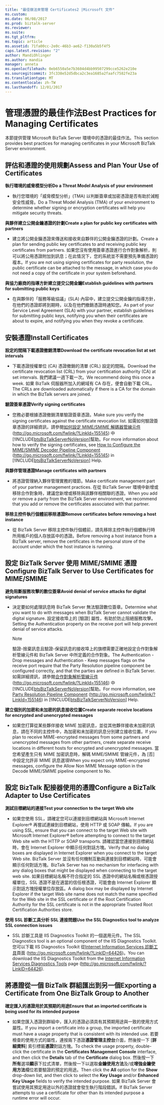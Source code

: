 ```yaml
---
title: "最佳做法來管理 Certificates2 |Microsoft 文件"
ms.custom: 
ms.date: 06/08/2017
ms.prod: biztalk-server
ms.reviewer: 
ms.suite: 
ms.tgt_pltfrm: 
ms.topic: article
ms.assetid: 71fa00cc-2e0c-46b3-ae62-f130a5b5f4f5
caps.latest.revision: "2"
author: MandiOhlinger
ms.author: mandia
manager: anneta
ms.openlocfilehash: 0eb6550a5e7b3604d4bb99507299cce5262e210e
ms.sourcegitcommit: 3fc338e52d5dbca2c3ea1685a2faafc7582fe23a
ms.translationtype: MT
ms.contentlocale: zh-TW
ms.lasthandoff: 12/01/2017
---
```

# <a name="best-practices-for-managing-certificates"></a><span data-ttu-id="b8381-102">管理憑證的最佳作法</span><span class="sxs-lookup"><span data-stu-id="b8381-102">Best Practices for Managing Certificates</span></span>
<span data-ttu-id="b8381-103">本節提供管理 Microsoft BizTalk Server 環境中的憑證的最佳作法。</span><span class="sxs-lookup"><span data-stu-id="b8381-103">This section provides best practices for managing certificates in your Microsoft BizTalk Server environment.</span></span>  
  
## <a name="assess-and-plan-your-use-of-certificates"></a><span data-ttu-id="b8381-104">評估和憑證的使用規劃</span><span class="sxs-lookup"><span data-stu-id="b8381-104">Assess and Plan Your Use of Certificates</span></span>  
 <span data-ttu-id="b8381-105">**執行環境的威脅模型分析**</span><span class="sxs-lookup"><span data-stu-id="b8381-105">**Do a Threat Model Analysis of your environment**</span></span>  
  
-   <span data-ttu-id="b8381-106">執行您環境的「威脅模型分析」(TMA) 以判斷簽章或加密憑證是否有助於減輕安全性威脅。</span><span class="sxs-lookup"><span data-stu-id="b8381-106">Do a Threat Model Analysis (TMA) of your environment to determine whether signing or encryption certificates will help you mitigate security threats.</span></span>  
  
 <span data-ttu-id="b8381-107">**與夥伴建立公開金鑰憑證的計劃**</span><span class="sxs-lookup"><span data-stu-id="b8381-107">**Create a plan for public key certificates with partners**</span></span>  
  
-   <span data-ttu-id="b8381-108">建立將公開金鑰憑證來傳送和接收來自夥伴的公開金鑰憑證的計劃。</span><span class="sxs-lookup"><span data-stu-id="b8381-108">Create a plan for sending public key certificates to and receiving public key certificates from partners.</span></span> <span data-ttu-id="b8381-109">如果您沒有使用簽章憑證進行合作對象解析，則可以將公用憑證附加到訊息；在此情況下，您的系統並不需要預先準備憑證的複本。</span><span class="sxs-lookup"><span data-stu-id="b8381-109">If you are not using signing certificates for party resolution, the public certificate can be attached to the message, in which case you do not need a copy of the certificate in your system beforehand.</span></span>  
  
 <span data-ttu-id="b8381-110">**與協力廠商的指導方針建立提交公開金鑰**</span><span class="sxs-lookup"><span data-stu-id="b8381-110">**Establish guidelines with partners for submitting public keys**</span></span>  
  
-   <span data-ttu-id="b8381-111">在與夥伴的「服務等級協議」(SLA) 內容中，建立提交公開金鑰的指導方針，在他們的憑證即將到期時，以及在他們撤銷憑證時通知您。</span><span class="sxs-lookup"><span data-stu-id="b8381-111">As part of your Service Level Agreement (SLA) with your partner, establish guidelines for submitting public keys, notifying you when their certificates are about to expire, and notifying you when they revoke a certificate.</span></span>  
  
## <a name="install-certificates"></a><span data-ttu-id="b8381-112">安裝憑證</span><span class="sxs-lookup"><span data-stu-id="b8381-112">Install Certificates</span></span>  
 <span data-ttu-id="b8381-113">**設定的間隔下載憑證撤銷清單**</span><span class="sxs-lookup"><span data-stu-id="b8381-113">**Download the certificate revocation list at set intervals**</span></span>  
  
-   <span data-ttu-id="b8381-114">下載憑證授權單位 (CA) 憑證撤銷的清單 (CRL) 設定的間隔。</span><span class="sxs-lookup"><span data-stu-id="b8381-114">Download the certificate revocation list (CRL) from your certification authority (CA) at set intervals.</span></span> <span data-ttu-id="b8381-115">我們建議一週下載一次。</span><span class="sxs-lookup"><span data-stu-id="b8381-115">We recommend doing this once a week.</span></span> <span data-ttu-id="b8381-116">如果 BizTalk 伺服器所加入的網域有 CA 存在，便會自動下載 CRL。</span><span class="sxs-lookup"><span data-stu-id="b8381-116">The CRLs are downloaded automatically if there is a CA for the domain in which the BizTalk servers are joined.</span></span>  
  
 <span data-ttu-id="b8381-117">**驗證簽章憑證**</span><span class="sxs-lookup"><span data-stu-id="b8381-117">**Verify signing certificates**</span></span>  
  
-   <span data-ttu-id="b8381-118">您務必要根據憑證撤銷清單驗證簽章憑證。</span><span class="sxs-lookup"><span data-stu-id="b8381-118">Make sure you verify the signing certificates against the certificate revocation list.</span></span> <span data-ttu-id="b8381-119">如需如何驗證簽章憑證的詳細資訊，請參閱[如何設定 MIME/SMIME 解碼器管線元件](http://go.microsoft.com/fwlink/?LinkId=155145)(http://go.microsoft.com/fwlink/?LinkId=155145) 中[!INCLUDE[btsBizTalkServerNoVersion](../includes/btsbiztalkservernoversion-md.md)]幫助。</span><span class="sxs-lookup"><span data-stu-id="b8381-119">For more information about how to verify the signing certificates, see [How to Configure the MIME/SMIME Decoder Pipeline Component](http://go.microsoft.com/fwlink/?LinkId=155145) (http://go.microsoft.com/fwlink/?LinkId=155145) in [!INCLUDE[btsBizTalkServerNoVersion](../includes/btsbiztalkservernoversion-md.md)] Help.</span></span>  
  
 <span data-ttu-id="b8381-120">**與夥伴管理憑證**</span><span class="sxs-lookup"><span data-stu-id="b8381-120">**Manage certificates with partners**</span></span>  
  
-   <span data-ttu-id="b8381-121">將憑證管理納入夥伴管理實務的環節。</span><span class="sxs-lookup"><span data-stu-id="b8381-121">Make certificate management part of your partner management practices.</span></span> <span data-ttu-id="b8381-122">在從 BizTalk Server 環境中新增或移除合作對象時，建議您新增或移除與該夥伴相關聯的憑證。</span><span class="sxs-lookup"><span data-stu-id="b8381-122">When you add or remove a party from the BizTalk Server environment, we recommend that you add or remove the certificates associated with that partner.</span></span>  
  
 <span data-ttu-id="b8381-123">**移除主控件執行個體前移除憑證**</span><span class="sxs-lookup"><span data-stu-id="b8381-123">**Remove certificates before removing a host instance**</span></span>  
  
-   <span data-ttu-id="b8381-124">從 BizTalk Server 移除主控件執行個體前，請先移除主控件執行個體執行時所用帳戶的個人存放區中的憑證。</span><span class="sxs-lookup"><span data-stu-id="b8381-124">Before removing a host instance from a BizTalk server, remove the certificates in the personal store of the account under which the host instance is running.</span></span>  
  
## <a name="configure-biztalk-server-to-use-certificates-for-mimesmime"></a><span data-ttu-id="b8381-125">設定 BizTalk Server 使用 MIME/SMIME 憑證</span><span class="sxs-lookup"><span data-stu-id="b8381-125">Configure BizTalk Server to Use Certificates for MIME/SMIME</span></span>  
 <span data-ttu-id="b8381-126">**避免阻斷服務攻擊的數位簽章**</span><span class="sxs-lookup"><span data-stu-id="b8381-126">**Avoid denial of service attacks for digital signatures**</span></span>  
  
-   <span data-ttu-id="b8381-127">決定要如何處理訊息時 BizTalk Server 無法驗證數位簽章。</span><span class="sxs-lookup"><span data-stu-id="b8381-127">Determine what you want to do with messages when BizTalk Server cannot validate the digital signature.</span></span> <span data-ttu-id="b8381-128">設定接收埠上的 [驗證] 屬性，有助於防止阻絕服務攻擊。</span><span class="sxs-lookup"><span data-stu-id="b8381-128">Setting the Authentication property on the receive port will help prevent denial of service attacks.</span></span>  
  
    > [!NOTE]  
    >  <span data-ttu-id="b8381-129">驗證-捨棄訊息且驗證-保留訊息的接收埠上的旗標需要正確地設定合作對象解析管線元件和 BizTalk Server 中所定義的合作對象。</span><span class="sxs-lookup"><span data-stu-id="b8381-129">The Authentication - Drop messages and Authentication - Keep messages flags on the receive port require that the Party Resolution pipeline component be configured correctly, and that the parties are defined in BizTalk Server.</span></span> <span data-ttu-id="b8381-130">如需詳細資訊，請參閱[合作對象解析管線元件](http://go.microsoft.com/fwlink/?LinkId=155146)(http://go.microsoft.com/fwlink/?LinkId=155146) 中[!INCLUDE[btsBizTalkServerNoVersion](../includes/btsbiztalkservernoversion-md.md)]幫助。</span><span class="sxs-lookup"><span data-stu-id="b8381-130">For more information, see [Party Resolution Pipeline Component](http://go.microsoft.com/fwlink/?LinkId=155146) (http://go.microsoft.com/fwlink/?LinkId=155146) in [!INCLUDE[btsBizTalkServerNoVersion](../includes/btsbiztalkservernoversion-md.md)] Help.</span></span>  
  
 <span data-ttu-id="b8381-131">**建立個別的加密和未加密的訊息接收位置**</span><span class="sxs-lookup"><span data-stu-id="b8381-131">**Create separate receive locations for encrypted and unencrypted messages**</span></span>  
  
-   <span data-ttu-id="b8381-132">如果您打算從某些夥伴接收 MIME 加密訊息，並從其他夥伴接收未加密的訊息，請在不同的主控件中，為加密和未加密的訊息分別建立接收位置。</span><span class="sxs-lookup"><span data-stu-id="b8381-132">If you plan to receive MIME-encrypted messages from some partners and unencrypted messages from other partners, create separate receive locations in different hosts for encrypted and unencrypted messages.</span></span> <span data-ttu-id="b8381-133">當您希望產生只有 MIME 加密訊息時，解碼 MIME/SMIME 管線元件，為 [否] 中設定允許非 MIME 訊息選項</span><span class="sxs-lookup"><span data-stu-id="b8381-133">When you expect only MIME-encrypted messages, configure the Allow Non MIME Message option in the Decode MIME/SMIME pipeline component to No.</span></span>  
  
## <a name="configure-a-biztalk-adapter-to-use-certificates"></a><span data-ttu-id="b8381-134">設定 BizTalk 配接器使用的憑證</span><span class="sxs-lookup"><span data-stu-id="b8381-134">Configure a BizTalk Adapter to Use Certificates</span></span>  
 <span data-ttu-id="b8381-135">**測試目標網站的連接**</span><span class="sxs-lookup"><span data-stu-id="b8381-135">**Test your connection to the target Web site**</span></span>  
  
-   <span data-ttu-id="b8381-136">如果您使用 SSL，請確定您可以連接到目標網站與 Microsoft Internet Explorer® 再嘗試連線到目標網站，使用 HTTP 或 SOAP 傳輸。</span><span class="sxs-lookup"><span data-stu-id="b8381-136">If you are using SSL, ensure that you can connect to the target Web site with Microsoft Internet Explorer® before attempting to connect to the target Web site with the HTTP or SOAP transports.</span></span> <span data-ttu-id="b8381-137">請確認當您連接到目標網站時，會在 Internet Explorer 中顯示任何對話方塊。</span><span class="sxs-lookup"><span data-stu-id="b8381-137">Verify that no dialog boxes are displayed in Internet Explorer when you connect to the target Web site.</span></span> <span data-ttu-id="b8381-138">BizTalk Server 並沒有任何機制互動與連接到目標網站時，可能會顯示任何對話方塊。</span><span class="sxs-lookup"><span data-stu-id="b8381-138">BizTalk Server has no mechanism for interfacing with any dialog boxes that might be displayed when connecting to the target web site.</span></span> <span data-ttu-id="b8381-139">如果目標網站名稱不符合指定的 SSL 憑證中的網站名稱或根憑證授權單位，SSL 憑證不是在適當的信任根憑證，可能會由 Internet Explorer 顯示對話方塊授權單位存放區。</span><span class="sxs-lookup"><span data-stu-id="b8381-139">A dialog box may be displayed by Internet Explorer if the target Web site name does not match the name specified for the Web site in the SSL certificate or if the Root Certification Authority for the SSL certificate is not in the appropriate Trusted Root Certification Authorities store.</span></span>  
  
 <span data-ttu-id="b8381-140">**使用 SSL 診斷工具分析 SSL 連接問題**</span><span class="sxs-lookup"><span data-stu-id="b8381-140">**Use the SSL Diagnostics tool to analyze SSL connection issues**</span></span>  
  
-   <span data-ttu-id="b8381-141">SSL 診斷工具是 IIS Diagnostics Toolkit 的一個選用元件。</span><span class="sxs-lookup"><span data-stu-id="b8381-141">The SSL Diagnostics tool is an optional component of the IIS Diagnostics Toolkit.</span></span> <span data-ttu-id="b8381-142">您可以下載 IIS Diagnostics Toolkit 從[Internet Information Services 診斷工具](http://go.microsoft.com/fwlink/?LinkID=64426)頁面 (http://go.microsoft.com/fwlink/?LinkID=64426)。</span><span class="sxs-lookup"><span data-stu-id="b8381-142">You can download the IIS Diagnostics Toolkit from the [Internet Information Services Diagnostics Tools](http://go.microsoft.com/fwlink/?LinkID=64426) page (http://go.microsoft.com/fwlink/?LinkID=64426).</span></span>  
  
## <a name="exporting-a-certificate-from-one-biztalk-group-to-another"></a><span data-ttu-id="b8381-143">將憑證從一個 BizTalk 群組匯出到另一個</span><span class="sxs-lookup"><span data-stu-id="b8381-143">Exporting a Certificate from One BizTalk Group to Another</span></span>  
 <span data-ttu-id="b8381-144">**確定匯入的憑證用於其預期的用途**</span><span class="sxs-lookup"><span data-stu-id="b8381-144">**Ensure that an imported certificate is being used for its intended purpose**</span></span>  
  
-   <span data-ttu-id="b8381-145">如果您匯入憑證到群組中，匯入的憑證必須具有其預期用途與一致的使用方式屬性。</span><span class="sxs-lookup"><span data-stu-id="b8381-145">If you import a certificate into a group, the imported certificate must have a usage property that is consistent with its intended use.</span></span> <span data-ttu-id="b8381-146">若要檢查的使用方式的屬性，連按兩下憑證**憑證管理主控台**介面，然後按一下 [**詳細資料**] 索引標籤**憑證**對話方塊。</span><span class="sxs-lookup"><span data-stu-id="b8381-146">To check the usage property, double-click the certificate in the **Certificates Management Console** interface, and then click the **Details** tab of the **Certificate** dialog box.</span></span> <span data-ttu-id="b8381-147">然後按一下 **所有**選項**顯示**下拉式清單，然後按一下以選取**金鑰使用方法**及/或**增強金鑰使用方法**欄位若要驗證的預定的用途。</span><span class="sxs-lookup"><span data-stu-id="b8381-147">Then click the **All** option for the **Show** drop-down list, and then click to select the **Key Usage** and/or **Enhanced Key Usage** fields to verify the intended purpose.</span></span> <span data-ttu-id="b8381-148">如果 BizTalk Server 會嘗試使用其預定用途以外的憑證就會發生執行階段錯誤。</span><span class="sxs-lookup"><span data-stu-id="b8381-148">If BizTalk Server attempts to use a certificate for other than its intended purpose a runtime error will occur.</span></span>